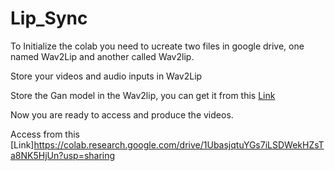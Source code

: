 # Lip_Sync

To Initialize the colab you need to ucreate two files in google drive, one named Wav2Lip and another called Wav2lip.

Store your videos and audio inputs in Wav2Lip

Store the Gan model in the Wav2lip, you can get it from this  [Link](https://iiitaphyd-my.sharepoint.com/:u:/g/personal/radrabha_m_research_iiit_ac_in/EdjI7bZlgApMqsVoEUUXpLsBxqXbn5z8VTmoxp55YNDcIA?e=n9ljGW)

Now you are ready to access and produce the videos.

Access from this [Link]https://colab.research.google.com/drive/1UbasjqtuYGs7iLSDWekHZsTa8NK5HjUn?usp=sharing

